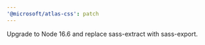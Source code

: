 ```yaml
---
'@microsoft/atlas-css': patch
---
```


Upgrade to Node 16.6 and replace sass-extract with sass-export.

